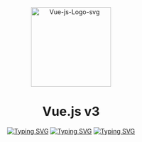<div align="center">
  <img src="https://i.ibb.co/j4T3GBF/Vue-js-Logo-2-svg.png" alt="Vue-js-Logo-svg" height=180px>
  <h1>Vue.js v3</h1>
  
  <a href="https://git.io/typing-svg"><img src="https://readme-typing-svg.herokuapp.com?font=Fira+Code&weight=600&size=28&duration=1&pause=100000000000000000000&color=34495e&background=FF000000&center=true&vCenter=true&width=1000&height=72&lines=------------------------------------------------------------" alt="Typing SVG" /></a> 
  <a href="https://git.io/typing-svg"><img src="https://readme-typing-svg.herokuapp.com?font=Fira+Code&weight=600&size=26&duration=1&pause=100000000000000000000&color=41b883&background=FF000000&center=true&vCenter=true&width=856&height=60&lines=%D0%92%D1%8B%D0%BF%D0%BE%D0%BB%D0%BD%D0%B5%D0%BD%D0%B8%D0%B5+%D1%83%D0%BF%D1%80%D0%B0%D0%B6%D0%BD%D0%B5%D0%BD%D0%B8%D0%B9+%D0%BF%D0%BE+%D0%B8%D0%B7%D1%83%D1%87%D0%B5%D0%BD%D0%B8%D1%8E+%D1%84%D1%80%D0%B5%D0%B9%D0%BC%D0%B2%D0%BE%D1%80%D0%BA%D0%B0+Vue.js" alt="Typing SVG" /></a>
  <a href="https://git.io/typing-svg"><img src="https://readme-typing-svg.herokuapp.com?font=Fira+Code&weight=600&size=28&duration=1&pause=100000000000000000000&color=34495e&background=FF000000&center=true&vCenter=true&width=1000&height=72&lines=------------------------------------------------------------" alt="Typing SVG" /></a>
</div>
